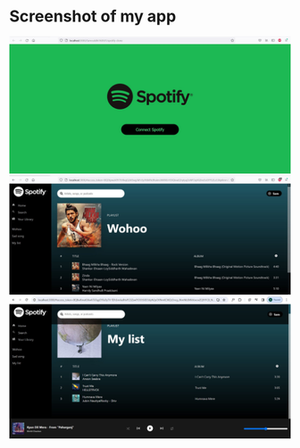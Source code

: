 # Screenshot of my app

![screenshot](src/screenshots/Capture.JPG)
![screenshot](src/screenshots/Capture2.JPG)
![screenshot](src/screenshots/Capture3.JPG)
